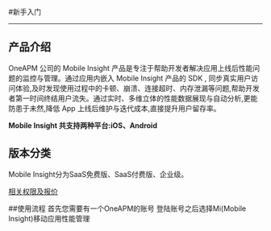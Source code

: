 #新手入门


---
## 产品介绍


OneAPM 公司的 Mobile Insight 产品是专注于帮助开发者解决应用上线后性能问题的监控与管理。通过应用内嵌入 Mobile Insight 产品的 SDK , 同步真实用户访问体验,及时发现使用过程中的卡顿、崩溃、连接超时、内存泄漏等问题,帮助开发者第一时间终结用户流失。通过实时、多维立体的性能数据展现与自动分析,更能防患于未然,降低 App 上线后维护与迭代成本,直接提升用户留存率。

**Mobile Insight 共支持两种平台:iOS、Android**


## 版本分类


Mobile Insight分为SaaS免费版、SaaS付费版、企业级。

[相关权限及报价](http://www.oneapm.com/mi/price.html)

##使用流程
首先您需要有一个OneAPM的账号
登陆账号之后选择Mi(Mobile Insight)移动应用性能管理